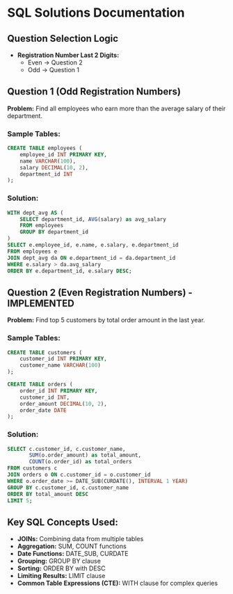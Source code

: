 # SQL Solutions Documentation

## Question Selection Logic
- **Registration Number Last 2 Digits:**
  - Even → Question 2
  - Odd → Question 1

## Question 1 (Odd Registration Numbers)
**Problem:** Find all employees who earn more than the average salary of their department.

### Sample Tables:
```sql
CREATE TABLE employees (
    employee_id INT PRIMARY KEY,
    name VARCHAR(100),
    salary DECIMAL(10, 2),
    department_id INT
);
```

### Solution:
```sql
WITH dept_avg AS (
    SELECT department_id, AVG(salary) as avg_salary
    FROM employees
    GROUP BY department_id
)
SELECT e.employee_id, e.name, e.salary, e.department_id
FROM employees e
JOIN dept_avg da ON e.department_id = da.department_id
WHERE e.salary > da.avg_salary
ORDER BY e.department_id, e.salary DESC;
```

## Question 2 (Even Registration Numbers) - IMPLEMENTED
**Problem:** Find top 5 customers by total order amount in the last year.

### Sample Tables:
```sql
CREATE TABLE customers (
    customer_id INT PRIMARY KEY,
    customer_name VARCHAR(100)
);

CREATE TABLE orders (
    order_id INT PRIMARY KEY,
    customer_id INT,
    order_amount DECIMAL(10, 2),
    order_date DATE
);
```

### Solution:
```sql
SELECT c.customer_id, c.customer_name, 
       SUM(o.order_amount) as total_amount,
       COUNT(o.order_id) as total_orders
FROM customers c
JOIN orders o ON c.customer_id = o.customer_id
WHERE o.order_date >= DATE_SUB(CURDATE(), INTERVAL 1 YEAR)
GROUP BY c.customer_id, c.customer_name
ORDER BY total_amount DESC
LIMIT 5;
```

## Key SQL Concepts Used:
- **JOINs:** Combining data from multiple tables
- **Aggregation:** SUM, COUNT functions
- **Date Functions:** DATE_SUB, CURDATE
- **Grouping:** GROUP BY clause
- **Sorting:** ORDER BY with DESC
- **Limiting Results:** LIMIT clause
- **Common Table Expressions (CTE):** WITH clause for complex queries
